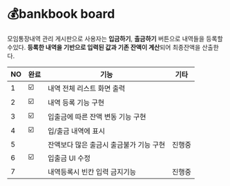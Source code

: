 # 💰bankbook board

모임통장내역 관리 게시판으로 사용자는 **입금하기**, **출금하기** 버튼으로 내역들을 등록할수있다.
**등록한 내역을 기반으로 입력된 값과 기존 잔액이 계산**되어 최종잔액을 산출한다.



| NO | 완료 | 기능 |기타 |
| ------ | -- | -- |----------- |
| 1 | ☑️ |내역 전체 리스트 화면 출력|
| 2 | ☑️ |내역 등록 기능 구현|
| 3 | ☑️ |입출금에 따른 잔액 변동 기능 구현| 
| 4 | ☑️ |입/출금 내역에 표시|
| 5 |  |잔액보다 많은 출금시 출금불가 기능 구현|진행중|
| 6 |☑️|입출금 UI 수정||
| 7 |  |내역등록시 빈칸 입력 금지기능|진행중|
